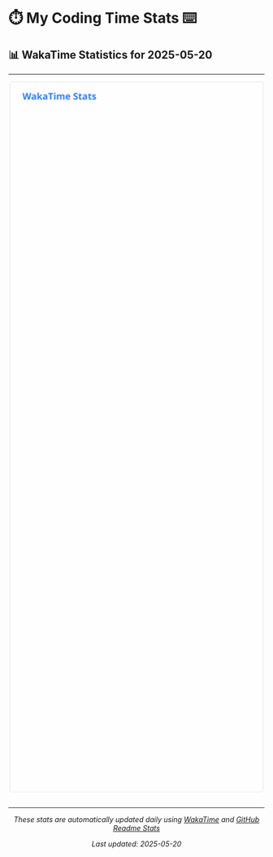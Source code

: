 # ⏱️ My Coding Time Stats ⌨️

## 📊 WakaTime Statistics for 2025-05-20

---

<div align="center">

<img src="./images/wakatime-stats-2025-05-20.svg" alt="WakaTime Stats" width="500">

</div>

---

<div align="center">

*These stats are automatically updated daily using [WakaTime](https://wakatime.com) and [GitHub Readme Stats](https://github.com/anuraghazra/github-readme-stats)*

*Last updated: 2025-05-20*
</div>
